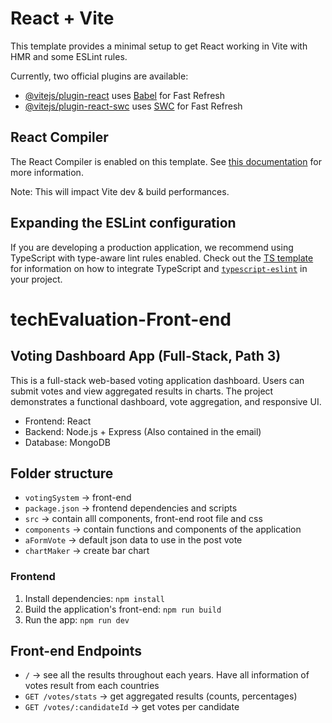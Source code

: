 # React + Vite

This template provides a minimal setup to get React working in Vite with HMR and some ESLint rules.

Currently, two official plugins are available:

- [@vitejs/plugin-react](https://github.com/vitejs/vite-plugin-react/blob/main/packages/plugin-react) uses [Babel](https://babeljs.io/) for Fast Refresh
- [@vitejs/plugin-react-swc](https://github.com/vitejs/vite-plugin-react/blob/main/packages/plugin-react-swc) uses [SWC](https://swc.rs/) for Fast Refresh

## React Compiler

The React Compiler is enabled on this template. See [this documentation](https://react.dev/learn/react-compiler) for more information.

Note: This will impact Vite dev & build performances.

## Expanding the ESLint configuration

If you are developing a production application, we recommend using TypeScript with type-aware lint rules enabled. Check out the [TS template](https://github.com/vitejs/vite/tree/main/packages/create-vite/template-react-ts) for information on how to integrate TypeScript and [`typescript-eslint`](https://typescript-eslint.io) in your project.
# techEvaluation-Front-end

## Voting Dashboard App (Full-Stack, Path 3)

This is a full-stack web-based voting application dashboard. Users can submit votes and view aggregated results in charts. The project demonstrates a functional dashboard, vote aggregation, and responsive UI.

- Frontend: React
- Backend: Node.js + Express (Also contained in the email)
- Database: MongoDB

## Folder structure
- `votingSystem` -> front-end
- `package.json` -> frontend dependencies and scripts
- `src` -> contain alll components, front-end root file and css
- `components` -> contain functions and components of the application
- `aFormVote` -> default json data to use in the post vote
- `chartMaker` -> create bar chart

### Frontend
1. Install dependencies: ```npm install```
2. Build the application's front-end: ```npm run build```
3. Run the app: ```npm run dev```


## Front-end Endpoints

- `/` → see all the results throughout each years. Have all information of votes result from each countries
- `GET /votes/stats` → get aggregated results (counts, percentages)
- `GET /votes/:candidateId` → get votes per candidate
